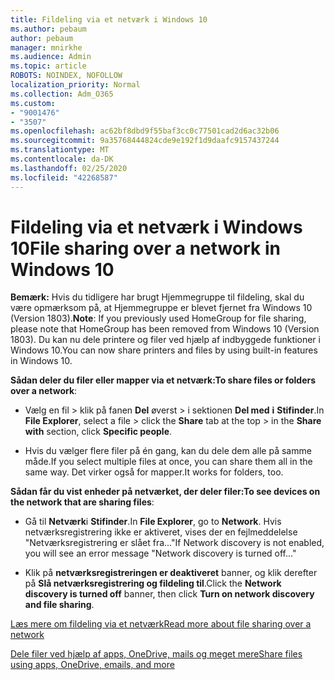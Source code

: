 ```yaml
---
title: Fildeling via et netværk i Windows 10
ms.author: pebaum
author: pebaum
manager: mnirkhe
ms.audience: Admin
ms.topic: article
ROBOTS: NOINDEX, NOFOLLOW
localization_priority: Normal
ms.collection: Adm_O365
ms.custom:
- "9001476"
- "3507"
ms.openlocfilehash: ac62bf8dbd9f55baf3cc0c77501cad2d6ac32b06
ms.sourcegitcommit: 9a35768444824cde9e192f1d9daafc9157437244
ms.translationtype: MT
ms.contentlocale: da-DK
ms.lasthandoff: 02/25/2020
ms.locfileid: "42268587"
---
```

# <a name="file-sharing-over-a-network-in-windows-10"></a><span data-ttu-id="7a91a-102">Fildeling via et netværk i Windows 10</span><span class="sxs-lookup"><span data-stu-id="7a91a-102">File sharing over a network in Windows 10</span></span>

<span data-ttu-id="7a91a-103">**Bemærk:** Hvis du tidligere har brugt Hjemmegruppe til fildeling, skal du være opmærksom på, at Hjemmegruppe er blevet fjernet fra Windows 10 (Version 1803).</span><span class="sxs-lookup"><span data-stu-id="7a91a-103">**Note**: If you previously used HomeGroup for file sharing, please note that HomeGroup has been removed from Windows 10 (Version 1803).</span></span> <span data-ttu-id="7a91a-104">Du kan nu dele printere og filer ved hjælp af indbyggede funktioner i Windows 10.</span><span class="sxs-lookup"><span data-stu-id="7a91a-104">You can now share printers and files by using built-in features in Windows 10.</span></span>

<span data-ttu-id="7a91a-105">**Sådan deler du filer eller mapper via et netværk:**</span><span class="sxs-lookup"><span data-stu-id="7a91a-105">**To share files or folders over a network**:</span></span>

- <span data-ttu-id="7a91a-106">Vælg en fil > klik på fanen **Del** øverst > i sektionen **Del med** **i** **Stifinder**.</span><span class="sxs-lookup"><span data-stu-id="7a91a-106">In **File Explorer**, select a file > click the **Share** tab at the top > in the **Share with** section, click **Specific people**.</span></span>
          
- <span data-ttu-id="7a91a-107">Hvis du vælger flere filer på én gang, kan du dele dem alle på samme måde.</span><span class="sxs-lookup"><span data-stu-id="7a91a-107">If you select multiple files at once, you can share them all in the same way.</span></span> <span data-ttu-id="7a91a-108">Det virker også for mapper.</span><span class="sxs-lookup"><span data-stu-id="7a91a-108">It works for folders, too.</span></span>

<span data-ttu-id="7a91a-109">**Sådan får du vist enheder på netværket, der deler filer:**</span><span class="sxs-lookup"><span data-stu-id="7a91a-109">**To see devices on the network that are sharing files**:</span></span>

- <span data-ttu-id="7a91a-110">Gå til **Netværk**i **Stifinder**.</span><span class="sxs-lookup"><span data-stu-id="7a91a-110">In **File Explorer**, go to **Network**.</span></span> <span data-ttu-id="7a91a-111">Hvis netværksregistrering ikke er aktiveret, vises der en fejlmeddelelse "Netværksregistrering er slået fra..."</span><span class="sxs-lookup"><span data-stu-id="7a91a-111">If Network discovery is not enabled, you will see an error message "Network discovery is turned off..."</span></span>

- <span data-ttu-id="7a91a-112">Klik på **netværksregistreringen er deaktiveret** banner, og klik derefter på **Slå netværksregistrering og fildeling til**.</span><span class="sxs-lookup"><span data-stu-id="7a91a-112">Click the **Network discovery is turned off** banner, then click **Turn on network discovery and file sharing**.</span></span> 
          

[<span data-ttu-id="7a91a-113">Læs mere om fildeling via et netværk</span><span class="sxs-lookup"><span data-stu-id="7a91a-113">Read more about file sharing over a network</span></span>](https://support.microsoft.com/help/4092694/windows-10-file-sharing-over-a-network)

[<span data-ttu-id="7a91a-114">Dele filer ved hjælp af apps, OneDrive, mails og meget mere</span><span class="sxs-lookup"><span data-stu-id="7a91a-114">Share files using apps, OneDrive, emails, and more</span></span>](https://support.microsoft.com/help/4027674/windows-10-share-files-in-file-explorer)
